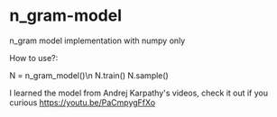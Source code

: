 # n_gram-model
n_gram model implementation with numpy only

How to use?:

N = n_gram_model()\n
N.train()
N.sample()

I learned the model from Andrej Karpathy's videos, check it out if you curious https://youtu.be/PaCmpygFfXo

